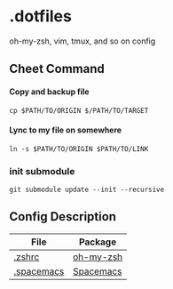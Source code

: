 # .dotfiles
oh-my-zsh, vim, tmux, and so on config

## Cheet Command
#### Copy and backup file
`cp $PATH/TO/ORIGIN $/PATH/TO/TARGET`
#### Lync to my file on somewhere
`ln -s $PATH/TO/ORIGIN $PATH/TO/LINK`

### init submodule
`git submodule update --init --recursive`

## Config Description
| File | Package |
| ---------- | --------- |
| [.zshrc](.zshrc) | [oh-my-zsh](http://ohmyz.sh/) |
| [.spacemacs](.spacemacs) | [Spacemacs](http://spacemacs.org/) |
